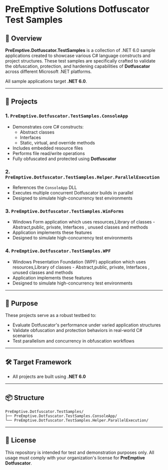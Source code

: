
# PreEmptive Solutions Dotfuscator Test Samples

## 🚀 Overview

**PreEmptive.Dotfuscator.TestSamples** is a collection of .NET 6.0 sample applications created to showcase various C# language constructs and project structures. These test samples are specifically crafted to validate the obfuscation, protection, and hardening capabilities of **Dotfuscator** across different Microsoft .NET platforms.

All sample applications target **.NET 6.0**.

---

## 📁 Projects

### 1. `PreEmptive.Dotfuscator.TestSamples.ConsoleApp`

- Demonstrates core C# constructs:
  - Abstract classes
  - Interfaces
  - Static, virtual, and override methods
- Includes embedded resource files
- Performs file read/write operations
- Fully obfuscated and protected using **Dotfuscator**

### 2. `PreEmptive.Dotfuscator.TestSamples.Helper.ParallelExecution`

- References the `ConsoleApp` DLL
- Executes multiple concurrent Dotfuscator builds in parallel
- Designed to simulate high-concurrency test environments

### 3. `PreEmptive.Dotfuscator.TestSamples.WinForms`

- Windows Form application which uses resources,Library of classes - Abstract,public, private, Interfaces , unused classes and methods
- Application implements these features
- Designed to simulate high-concurrency test environments

### 4. `PreEmptive.Dotfuscator.TestSamples.WPF`

- Windows Presentation Foundation (WPF)  application which uses resources,Library of classes - Abstract,public, private, Interfaces , unused classes and methods
- Application implements these features
- Designed to simulate high-concurrency test environments

---

## 🔧 Purpose

These projects serve as a robust testbed to:

- Evaluate Dotfuscator's performance under varied application structures
- Validate obfuscation and protection behaviors in real-world C# scenarios
- Test parallelism and concurrency in obfuscation workflows

---

## 🛠 Target Framework

- All projects are built using **.NET 6.0**

---

## 📦 Structure

```
PreEmptive.Dotfuscator.TestSamples/
├── PreEmptive.Dotfuscator.TestSamples.ConsoleApp/
└── PreEmptive.Dotfuscator.TestSamples.Helper.ParallelExecution/
```

---

## 📜 License

This repository is intended for test and demonstration purposes only. All usage must comply with your organization's license for **PreEmptive Dotfuscator**.
